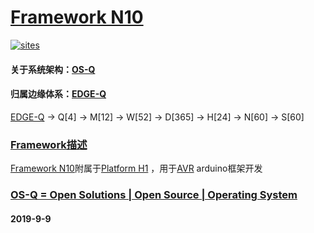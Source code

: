 ﻿# [Framework N10](https://github.com/OS-Q/N10)

[![sites](http://182.61.61.133/link/resources/OSQ.png)](http://www.OS-Q.com)

#### 关于系统架构：[OS-Q](https://github.com/OS-Q)
#### 归属边缘体系：[EDGE-Q](https://github.com/EDGE-Q)

[EDGE-Q](https://github.com/OS-Q/EDGE-Q) -> Q[4] -> M[12] -> W[52] -> D[365] -> H[24] -> N[60] -> S[60]

### [Framework描述](https://github.com/OS-Q/N10/wiki) 

[Framework N10](https://github.com/OS-Q/N10)附属于[Platform H1](https://github.com/OS-Q/H1) ，用于[AVR](https://github.com/sochub/AVR) arduino框架开发

### [OS-Q = Open Solutions | Open Source |  Operating System ](http://www.OS-Q.com/N10)
####  2019-9-9
